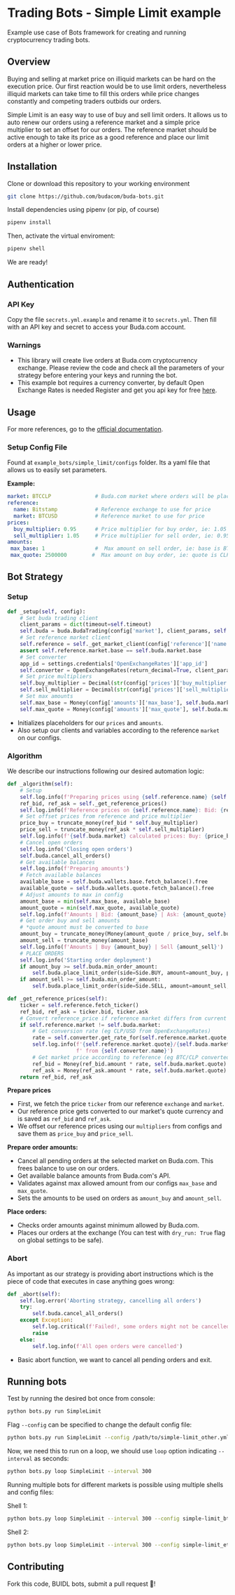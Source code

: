 # Trading Bots - Simple Limit example

Example use case of Bots framework for creating and running cryptocurrency trading bots.

## Overview

Buying and selling at market price on illiquid markets can be hard on the execution price. Our first reaction would be to use limit orders, nevertheless illiquid markets can take time to fill this orders while price changes constantly and competing traders outbids our orders.

Simple Limit is an easy way to use of buy and sell limit orders. It allows us to auto renew our orders using a reference market and a simple price multiplier to set an offset for our orders.
The reference market should be active enough to take its price as a good reference and place our limit orders at a higher or lower price.

## Installation

Clone or download this repository to your working environment

```bash
git clone https://github.com/budacom/buda-bots.git
```

Install dependencies using pipenv (or pip, of course)

```bash
pipenv install
```

Then, activate the virtual enviroment:

```bash
pipenv shell
```

We are ready!

## Authentication

### API Key

Copy the file `secrets.yml.example` and rename it to `secrets.yml`. Then fill with an API key and secret to access your Buda.com account.

### Warnings

- This library will create live orders at Buda.com cryptocurrency exchange. Please review the code and check all the parameters of your strategy before entering your keys and running the bot.
- This example bot requires a currency converter, by default Open Exchange Rates is needed Register and get you api key for free [here](https://openexchangerates.org/signup/free).

## Usage

For more references, go to the [official documentation](https://github.com/budacom/trading-bots/blob/master/README.md).

### Setup Config File

Found at `example_bots/simple_limit/configs` folder. Its a yaml file that allows us to easily set parameters.

**Example:**

```yml
market: BTCCLP              # Buda.com market where orders will be placed
reference:
  name: Bitstamp            # Reference exchange to use for price
  market: BTCUSD            # Reference market to use for price
prices:
  buy_multiplier: 0.95      # Price multiplier for buy order, ie: 1.05 is 5% above reference
  sell_multiplier: 1.05     # Price multiplier for sell order, ie: 0.95 is 5% under reference
amounts:
 max_base: 1                #  Max amount on sell order, ie: base is BTC on BTCCLP
 max_quote: 2500000        #  Max amount on buy order, ie: quote is CLP on BTCCLP
```

## Bot Strategy

### Setup

```python
def _setup(self, config):
    # Set buda trading client
    client_params = dict(timeout=self.timeout)
    self.buda = buda.BudaTrading(config['market'], client_params, self.dry_run, self.log, self.store)
    # Set reference market client
    self.reference = self._get_market_client(config['reference']['name'], config['reference']['market'])
    assert self.reference.market.base == self.buda.market.base
    # Set converter
    app_id = settings.credentials['OpenExchangeRates']['app_id']
    self.converter = OpenExchangeRates(return_decimal=True, client_params=dict(app_id=app_id))
    # Set price multipliers
    self.buy_multiplier = Decimal(str(config['prices']['buy_multiplier']))
    self.sell_multiplier = Decimal(str(config['prices']['sell_multiplier']))
    # Set max amounts
    self.max_base = Money(config['amounts']['max_base'], self.buda.market.base)
    self.max_quote = Money(config['amounts']['max_quote'], self.buda.market.quote)
```

- Initializes placeholders for our `prices` and `amounts`.
- Also setup our clients and variables according to the reference `market` on our configs.

### Algorithm

We describe our instructions following our desired automation logic:

```python
def _algorithm(self):
    # Setup
    self.log.info(f'Preparing prices using {self.reference.name} {self.reference.market.code}')
    ref_bid, ref_ask = self._get_reference_prices()
    self.log.info(f'Reference prices on {self.reference.name}: Bid: {ref_bid} Ask: {ref_ask}')
    # Set offset prices from reference and price multiplier
    price_buy = truncate_money(ref_bid * self.buy_multiplier)
    price_sell = truncate_money(ref_ask * self.sell_multiplier)
    self.log.info(f'{self.buda.market} calculated prices: Buy: {price_buy} Sell: {price_sell}')
    # Cancel open orders
    self.log.info('Closing open orders')
    self.buda.cancel_all_orders()
    # Get available balances
    self.log.info(f'Preparing amounts')
    # Fetch available balances
    available_base = self.buda.wallets.base.fetch_balance().free
    available_quote = self.buda.wallets.quote.fetch_balance().free
    # Adjust amounts to max in config
    amount_base = min(self.max_base, available_base)
    amount_quote = min(self.max_quote, available_quote)
    self.log.info(f'Amounts | Bid: {amount_base} | Ask: {amount_quote}')
    # Get order buy and sell amounts
    # *quote amount must be converted to base
    amount_buy = truncate_money(Money(amount_quote / price_buy, self.buda.market.base))
    amount_sell = truncate_money(amount_base)
    self.log.info(f'Amounts | Buy {amount_buy} | Sell {amount_sell}')
    # PLACE ORDERS
    self.log.info('Starting order deployment')
    if amount_buy >= self.buda.min_order_amount:
        self.buda.place_limit_order(side=Side.BUY, amount=amount_buy, price=price_buy)
    if amount_sell >= self.buda.min_order_amount:
        self.buda.place_limit_order(side=Side.SELL, amount=amount_sell, price=price_sell)

def _get_reference_prices(self):
    ticker = self.reference.fetch_ticker()
    ref_bid, ref_ask = ticker.bid, ticker.ask
    # Convert reference_price if reference market differs from current market
    if self.reference.market != self.buda.market:
        # Get conversion rate (eg CLP/USD from OpenExchangeRates)
        rate = self.converter.get_rate_for(self.reference.market.quote, self.buda.market.quote)
        self.log.info(f'{self.reference.market.quote}/{self.buda.market.quote} rate: {rate:.2f}'
                      f' from {self.converter.name}')
        # Get market price according to reference (eg BTC/CLP converted from converter's BTC/USD)
        ref_bid = Money(ref_bid.amount * rate, self.buda.market.quote)
        ref_ask = Money(ref_ask.amount * rate, self.buda.market.quote)
    return ref_bid, ref_ask
```

**Prepare prices**

- First, we fetch the price `ticker` from our reference `exchange` and `market`.
- Our reference price gets converted to our market's quote currency and is saved as `ref_bid` and `ref_ask`.
- We offset our reference prices using our `multipliers` from configs and save them as `price_buy` and `price_sell`.

**Prepare order amounts:**

- Cancel all pending orders at the selected market on Buda.com. This frees balance to use on our orders.
- Get available balance amounts from Buda.com's API.
- Validates against max allowed amount from our configs `max_base` and `max_quote`.
- Sets the amounts to be used on orders as `amount_buy` and `amount_sell`.

**Place orders:**

- Checks order amounts against minimum allowed by Buda.com.
- Places our orders at the exchange (You can test with `dry_run: True` flag on global settings to be safe).

### Abort

As important as our strategy is providing abort instructions which is the piece of code that executes in case anything goes wrong:

```python
def _abort(self):
    self.log.error('Aborting strategy, cancelling all orders')
    try:
        self.buda.cancel_all_orders()
    except Exception:
        self.log.critical(f'Failed!, some orders might not be cancelled')
        raise
    else:
        self.log.info(f'All open orders were cancelled')
```

- Basic abort function, we want to cancel all pending orders and exit.

## Running bots

Test by running the desired bot once from console:

```bash
python bots.py run SimpleLimit
```

Flag `--config` can be specified to change the default config file:

```bash
python bots.py run SimpleLimit --config /path/to/simple-limit_other.yml
```

Now, we need this to run on a loop, we should use `loop` option indicating `--interval` as seconds:

```bash
python bots.py loop SimpleLimit --interval 300
```

Running multiple bots for different markets is possible using multiple shells and config files:

Shell 1:

```bash
python bots.py loop SimpleLimit --interval 300 --config simple-limit_btcclp.yml
```

Shell 2:

```bash
python bots.py loop SimpleLimit --interval 300 --config simple-limit_ethclp.yml
```

## Contributing

Fork this code, BUIDL bots, submit a pull request :muscle:!
